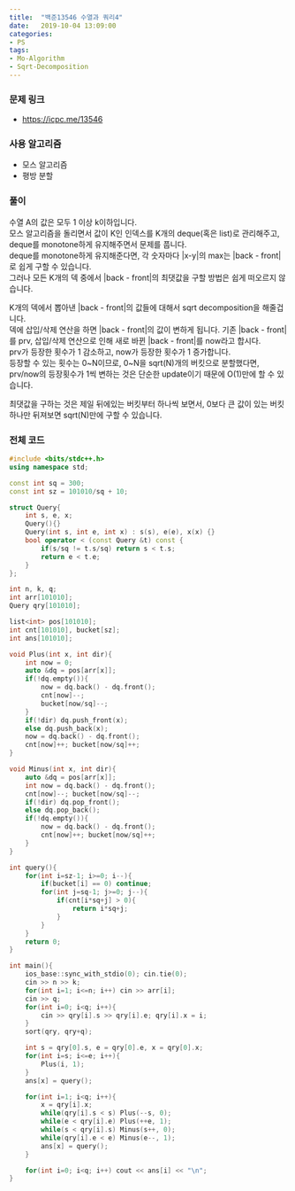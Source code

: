 ```yaml
---
title:  "백준13546 수열과 쿼리4"
date:   2019-10-04 13:09:00
categories:
- PS
tags:
- Mo-Algorithm
- Sqrt-Decomposition
---
```


### 문제 링크
* https://icpc.me/13546

### 사용 알고리즘
* 모스 알고리즘
* 평방 분할

### 풀이
수열 A의 값은 모두 1 이상 k이하입니다.<br>
모스 알고리즘을 돌리면서 값이 K인 인덱스를 K개의 deque(혹은 list)로 관리해주고, deque를 monotone하게 유지해주면서 문제를 풉니다.<br>
deque를 monotone하게 유지해준다면, 각 숫자마다 |x-y|의 max는 |back - front|로 쉽게 구할 수 있습니다.<br>
그러나 모든 K개의 덱 중에서 |back - front|의 최댓값을 구할 방법은 쉽게 떠오르지 않습니다.

K개의 덱에서 뽑아낸 |back - front|의 값들에 대해서 sqrt decomposition을 해줄겁니다.<br>
덱에 삽입/삭제 연산을 하면 |back - front|의 값이 변하게 됩니다. 기존 |back - front|를 prv, 삽입/삭제 연산으로 인해 새로 바뀐 |back - front|를 now라고 합시다.<Br>
prv가 등장한 횟수가 1 감소하고, now가 등장한 횟수가 1 증가합니다.<br>
등장할 수 있는 횟수는 0~N이므로, 0~N을 sqrt(N)개의 버킷으로 분할했다면, prv/now의 등장횟수가 1씩 변하는 것은 단순한 update이기 때문에 O(1)만에 할 수 있습니다.

최댓값을 구하는 것은 제일 뒤에있는 버킷부터 하나씩 보면서, 0보다 큰 값이 있는 버킷 하나만 뒤져보면 sqrt(N)만에 구할 수 있습니다.

### 전체 코드
```cpp
#include <bits/stdc++.h>
using namespace std;

const int sq = 300;
const int sz = 101010/sq + 10;

struct Query{
	int s, e, x;
	Query(){}
	Query(int s, int e, int x) : s(s), e(e), x(x) {}
	bool operator < (const Query &t) const {
		if(s/sq != t.s/sq) return s < t.s;
		return e < t.e;
	}
};

int n, k, q;
int arr[101010];
Query qry[101010];

list<int> pos[101010];
int cnt[101010], bucket[sz];
int ans[101010];

void Plus(int x, int dir){
	int now = 0;
	auto &dq = pos[arr[x]];
	if(!dq.empty()){
		now = dq.back() - dq.front();
		cnt[now]--;
		bucket[now/sq]--;
	}
	if(!dir) dq.push_front(x);
	else dq.push_back(x);
	now = dq.back() - dq.front();
	cnt[now]++; bucket[now/sq]++;
}

void Minus(int x, int dir){
	auto &dq = pos[arr[x]];
	int now = dq.back() - dq.front();
	cnt[now]--; bucket[now/sq]--;
	if(!dir) dq.pop_front();
	else dq.pop_back();
	if(!dq.empty()){
		now = dq.back() - dq.front();
		cnt[now]++; bucket[now/sq]++;
	}
}

int query(){
	for(int i=sz-1; i>=0; i--){
		if(bucket[i] == 0) continue;
		for(int j=sq-1; j>=0; j--){
			if(cnt[i*sq+j] > 0){
				return i*sq+j;
			}
		}
	}
	return 0;
}

int main(){
	ios_base::sync_with_stdio(0); cin.tie(0);
	cin >> n >> k;
	for(int i=1; i<=n; i++) cin >> arr[i];
	cin >> q;
	for(int i=0; i<q; i++){
		cin >> qry[i].s >> qry[i].e; qry[i].x = i;
	}
	sort(qry, qry+q);

	int s = qry[0].s, e = qry[0].e, x = qry[0].x;
	for(int i=s; i<=e; i++){
		Plus(i, 1);
	}
	ans[x] = query();

	for(int i=1; i<q; i++){
		x = qry[i].x;
		while(qry[i].s < s) Plus(--s, 0);
		while(e < qry[i].e) Plus(++e, 1);
		while(s < qry[i].s) Minus(s++, 0);
		while(qry[i].e < e) Minus(e--, 1);
		ans[x] = query();
	}

	for(int i=0; i<q; i++) cout << ans[i] << "\n";
}
```
